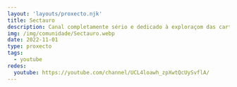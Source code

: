 ```yaml
---
layout: 'layouts/proxecto.njk'
title: Sectauro
description: Canal completamente sério e dedicado à exploraçom das cartas astrais das mascotas.
img: /img/comunidade/Sectauro.webp
date: 2022-11-01
type: proxecto
tags:
  - youtube
redes:
  youtube: https://youtube.com/channel/UCL4loawh_zpXwtQcUySvflA/
---
```

